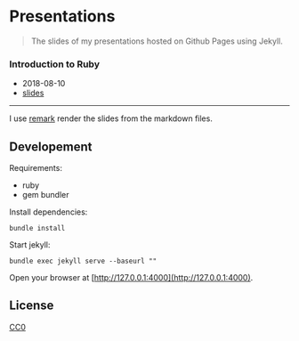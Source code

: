 # Presentations

> The slides of my presentations hosted on Github Pages using Jekyll.

### Introduction to Ruby
- 2018-08-10
- [slides](presentations/introduction-to-ruby/README.md)

---

I use [remark](https://github.com/gnab/remark) render the slides from the markdown files.

## Developement

Requirements:
- ruby
- gem bundler


Install dependencies:

```shell
bundle install
```

Start jekyll:

```shell
bundle exec jekyll serve --baseurl ""
```

Open your browser at [http://127.0.0.1:4000](http://127.0.0.1:4000).

## License

[CC0](https://creativecommons.org/share-your-work/public-domain/cc0/)
